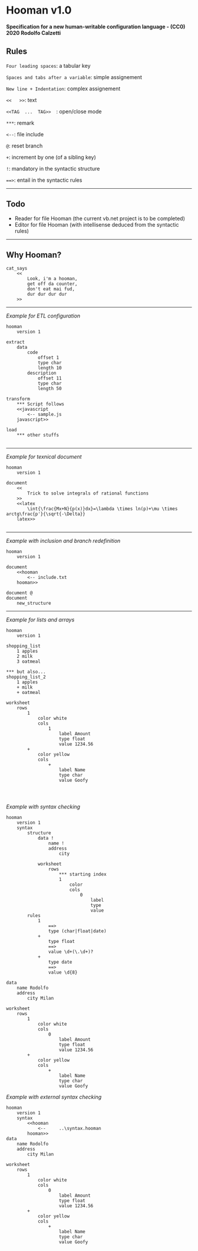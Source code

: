 # Hooman v1.0 

__Specification for a new human-writable configuration language - (CC0) 2020 Rodolfo Calzetti__


## Rules

```Four leading spaces```: a tabular key

```Spaces and tabs after a variable```: simple assignement

```New line + Indentation```: complex assignement

```<<   >>```: text

```<<TAG  ...  TAG>>  ```: open/close mode

```***```: remark

```<--```: file include 

```@```: reset branch

```+```: increment by one (of a sibling key)

```!```: mandatory in the syntactic structure 

```==>```: entail in the syntactic rules 

---

## Todo

- Reader for file Hooman (the current vb.net project is to be completed)
- Editor for file Hooman (with intellisense deduced from the syntactic rules)

---

## Why Hooman?

```
cat_says
    <<
        Look, i'm a hooman, 
        get off da counter, 
        don't eat mai fud, 
        dur dur dur dur
    >>
```

---

_Example for ETL configuration_

```    
hooman
    version 1

extract
    data
        code
            offset 1
            type char
            length 10
        description
            offset 11
            type char
            length 50
         
transform
    *** Script follows
    <<javascript
        <-- sample.js
    javascript>>
    
load
    *** other stuffs
    
```

---

_Example for texnical document_

```    
hooman
    version 1

document
    <<
        Trick to solve integrals of rational functions
    >>
    <<latex
        \int{\frac{Mx+N}{p(x)}dx}=\lambda \times ln(p)+\mu \times arctg\frac{p'}{\sqrt{-\Delta}}
    latex>>
    
```    
    
---

_Example with inclusion and branch redefinition_

```    
hooman
    version 1

document
    <<hooman
        <-- include.txt
    hooman>>

document @
document
    new_structure

```    
    

---

_Example for lists and arrays_

```    
hooman
    version 1

shopping_list
    1 apples
    2 milk
    3 oatmeal
    
*** but also...
shopping_list_2
    1 apples
    + milk
    + oatmeal

worksheet
    rows 
        1
            color white
            cols
                1
                    label Amount
                    type float
                    value 1234.56
        +
            color yellow
            cols
                +
                    label Name 
                    type char
                    value Goofy
            
    
        
```    
    
_Example with syntax checking_

```    
hooman
    version 1
    syntax
        structure
            data !
                name !
                address
                    city

            worksheet
                rows 
                    *** starting index
                    1
                        color
                        cols
                            0
                                label
                                type
                                value
        rules
            1
                ==> 
                type (char|float|date)
            +
                type float
                ==>
                value \d+(\.\d+)?
            +
                type date
                ==>
                value \d{8}

data
    name Rodolfo
    address
        city Milan

worksheet
    rows 
        1
            color white
            cols
                0
                    label Amount
                    type float
                    value 1234.56
        +
            color yellow
            cols
                +
                    label Name 
                    type char
                    value Goofy

```    

_Example with external syntax checking_

```    
hooman
    version 1
    syntax
        <<hooman
            <--     ..\syntax.hooman
        hooman>>
data
    name Rodolfo
    address
        city Milan

worksheet
    rows 
        1
            color white
            cols
                0
                    label Amount
                    type float
                    value 1234.56
        +
            color yellow
            cols
                +
                    label Name 
                    type char
                    value Goofy

```    

